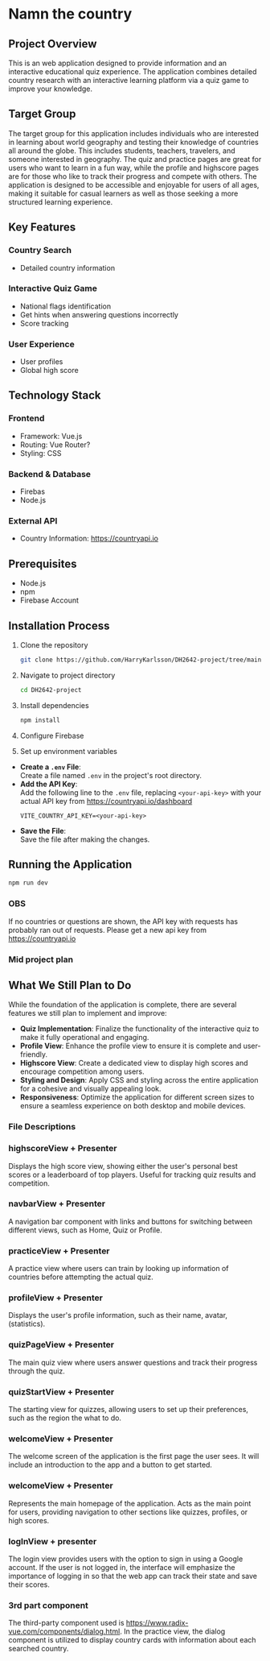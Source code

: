 # Namn the country


## Project Overview

This is an web application designed to provide information and an interactive educational quiz experience. The application combines detailed country research with an interactive learning platform via a quiz game to improve your knowledge.

## Target Group

The target group for this application includes individuals who are interested in learning about world geography and testing their knowledge of countries all around the globe. This includes students, teachers, travelers, and someone interested in geography. The quiz and practice pages are great for users who want to learn in a fun way, while the profile and highscore pages are for those who like to track their progress and compete with others. The application is designed to be accessible and enjoyable for users of all ages, making it suitable for casual learners as well as those seeking a more structured learning experience.
 
## Key Features

###  Country Search
- Detailed country information 

### Interactive Quiz Game

- National flags identification
- Get hints when answering questions incorrectly
- Score tracking

### User Experience
- User profiles
- Global high score

## Technology Stack

### Frontend
- Framework: Vue.js
- Routing: Vue Router?
- Styling: CSS

### Backend & Database
- Firebas
- Node.js

### External API
- Country Information: https://countryapi.io

## Prerequisites

- Node.js
- npm 
- Firebase Account

## Installation Process

1. Clone the repository
   ```bash
   git clone https://github.com/HarryKarlsson/DH2642-project/tree/main
   ```

2. Navigate to project directory
   ```bash
   cd DH2642-project
   ```

3. Install dependencies
   ```bash
   npm install
   ```

4. Configure Firebase
   

5. Set up environment variables

-  **Create a `.env` File**:  
   Create a file named `.env` in the project's root directory.  
-  **Add the API Key**:  
   Add the following line to the `.env` file, replacing `<your-api-key>` with your actual API key from https://countryapi.io/dashboard  
   ```env
   VITE_COUNTRY_API_KEY=<your-api-key>
   ```
-  **Save the File**:  
   Save the file after making the changes.

## Running the Application

```bash
npm run dev
```
### OBS
If no countries or questions are shown, the API key with requests has probably ran out of requests. Please get a new api key from https://countryapi.io 


### Mid project plan

## What We Still Plan to Do
 While the foundation of the application is complete, there are several features we still plan to implement and improve:

- **Quiz Implementation**: Finalize the functionality of the interactive quiz to make it fully operational and engaging.  
- **Profile View**: Enhance the profile view to ensure it is complete and user-friendly.  
- **Highscore View**: Create a dedicated view to display high scores and encourage competition among users.  
- **Styling and Design**: Apply CSS and styling across the entire application for a cohesive and visually appealing look.  
- **Responsiveness**: Optimize the application for different screen sizes to ensure a seamless experience on both desktop and mobile devices.  




### File Descriptions

### highscoreView + Presenter
Displays the high score view, showing either the user's personal best scores or a leaderboard of top players. Useful for tracking quiz results and competition.

### navbarView + Presenter
A navigation bar component with links and buttons for switching between different views, such as Home, Quiz or Profile.

### practiceView + Presenter
A practice view where users can train by looking up information of countries before attempting the actual quiz.

### profileView + Presenter
Displays the user's profile information, such as their name, avatar, (statistics).

### quizPageView + Presenter
The main quiz view where users answer questions and track their progress through the quiz.

### quizStartView + Presenter
The starting view for quizzes, allowing users to set up their preferences, such as the region the what to do.

### welcomeView + Presenter
The welcome screen of the application is the first page the user sees. It will include an introduction to the app and a button to get started.

### welcomeView + Presenter
Represents the main homepage of the application. Acts as the main point for users, providing navigation to other sections like quizzes, profiles, or high scores.

### logInView + presenter
The login view provides users with the option to sign in using a Google account. If the user is not logged in, the interface will emphasize the importance of logging in so that the web app can track their state and save their scores. 

### 3rd part component 
The third-party component used is https://www.radix-vue.com/components/dialog.html. In the practice view, the dialog component is utilized to display country cards with information about each searched country.

